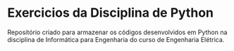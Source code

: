 # Exercicios da Disciplina de Python
Repositório criado para armazenar os códigos  desenvolvidos em Python na disciplina de Informática para Engenharia do curso de Engenharia Elétrica.
